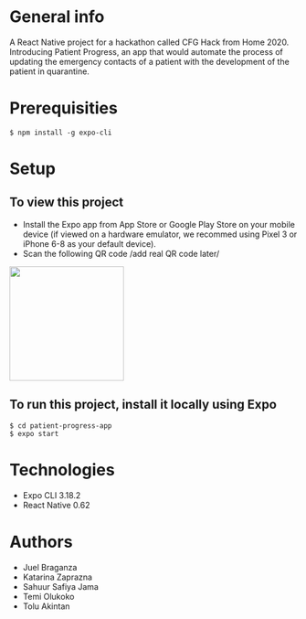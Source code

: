 # General info
A React Native project for a hackathon called CFG Hack from Home 2020. Introducing Patient Progress, an app that would automate the process of updating the emergency contacts of a patient with the development of the patient in quarantine.

# Prerequisities
```
$ npm install -g expo-cli
```

# Setup
## To view this project 
* Install the Expo app from App Store or Google Play Store on your mobile device (if viewed on a hardware emulator, we recommed using Pixel 3 or iPhone 6-8 as your default device). 
* Scan the following QR code /add real QR code later/
<img src="https://img.techpowerup.org/200429/screenshot-2020-04-29-at-19-19-22.png" width="200" height="200">

## To run this project, install it locally using Expo
```
$ cd patient-progress-app
$ expo start 
```

# Technologies
* Expo CLI 3.18.2
* React Native 0.62

# Authors
* Juel Braganza 
* Katarina Zaprazna 
* Sahuur Safiya Jama 
* Temi Olukoko 
* Tolu Akintan 